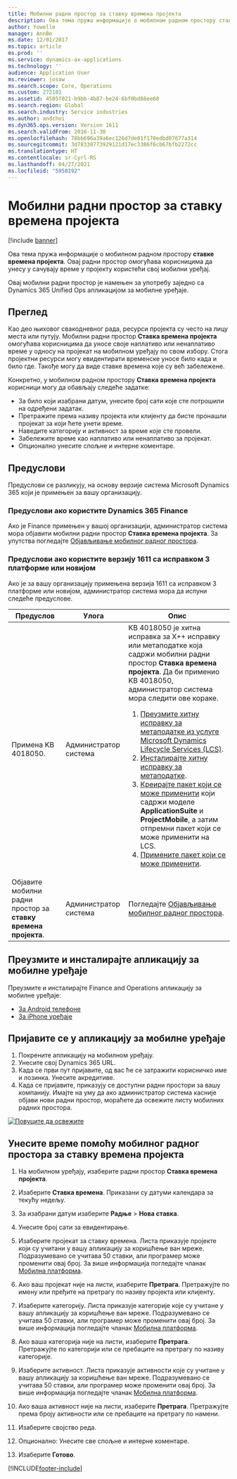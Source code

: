 ```yaml
---
title: Мобилни радни простор за ставку времена пројекта
description: Ова тема пружа информације о мобилном радном простору ставке времена пројекта. Овај радни простор омогућава корисницима да унесу у сачувају време у пројекту користећи свој мобилни уређај.
author: Yowelle
manager: AnnBe
ms.date: 12/01/2017
ms.topic: article
ms.prod: ''
ms.service: dynamics-ax-applications
ms.technology: ''
audience: Application User
ms.reviewer: josaw
ms.search.scope: Core, Operations
ms.custom: 272101
ms.assetid: 4505f021-b9bb-4b87-be24-6bf0bd88ee60
ms.search.region: Global
ms.search.industry: Service industries
ms.author: andchoi
ms.dyn365.ops.version: Version 1611
ms.search.validFrom: 2016-11-30
ms.openlocfilehash: 78bb696a39a6ec126d7de01f170edbd07677a314
ms.sourcegitcommit: 3d78338773929121d17ec3386f6cb67bfb2272cc
ms.translationtype: HT
ms.contentlocale: sr-Cyrl-RS
ms.lasthandoff: 04/27/2021
ms.locfileid: "5950192"
---
```

# <a name="project-time-entry-mobile-workspace"></a>Мобилни радни простор за ставку времена пројекта

[!include [banner](../includes/banner.md)]

Ова тема пружа информације о мобилном радном простору **ставке времена пројекта**. Овај радни простор омогућава корисницима да унесу у сачувају време у пројекту користећи свој мобилни уређај.

Овај мобилни радни простор је намењен за употребу заједно са Dynamics 365 Unified Ops апликацијом за мобилне уређаје. 

## <a name="overview"></a>Преглед
Као део њиховог свакодневног рада, ресурси пројекта су често на лицу места или путују. Мобилни радни простор **Ставка времена пројекта** омогућава корисницима да уносе своје наплативо или ненаплативо време у односу на пројекат на мобилном уређају по свом избору. Стога пројектни ресурси могу евидентирати временске уносе било када и било где. Такође могу да виде ставке времена које су већ забележене. 

Конкретно, у мобилном радном простору **Ставка времена пројекта** корисници могу да обављају следеће задатке:

-   За било који изабрани датум, унесите број сати које сте потрошили на одређени задатак.
-   Претражите према називу пројекта или клијенту да бисте пронашли пројекат за који ћете унети време.
-   Наведите категорију и активност за време које сте провели.
-   Забележите време као наплативо или ненаплативо за пројекат.
-   Опционално унесите спољне и интерне коментаре.

## <a name="prerequisites"></a>Предуслови
Предуслови се разликују, на основу верзије система Microsoft Dynamics 365 који је примењен за вашу организацију.

### <a name="prerequisites-if-you-use-dynamics-365-finance"></a>Предуслови ако користите Dynamics 365 Finance
Ако је Finance примењен у вашој организацији, администратор система мора објавити мобилни радни простор **Ставка времена пројекта**. За упутства погледајте [Објављивање мобилног радног простора](/dynamics365/fin-ops-core/dev-itpro/mobile-apps/publish-mobile-workspace).

### <a name="prerequisites-if-you-use-version-1611-with-platform-update-3-or-later"></a>Предуслови ако користите верзију 1611 са исправком 3 платформе или новијом
Ако је за вашу организацију примењена верзија 1611 са исправком 3 платформе или новијом, администратор система мора да испуни следеће предуслове. 

<table>
<thead>
<tr class="header">
<th>Предуслов</th>
<th>Улога</th>
<th>Опис</th>
</tr>
</thead>
<tbody>
<tr class="odd">

<td>Примена KB 4018050.</td>
<td>Администратор система</td>
<td>KB 4018050 је хитна исправка за X++ исправку или метаподатке која садржи мобилни радни простор <strong>Ставка времена пројекта</strong>. Да би применио KB 4018050, администратор система мора следити ове кораке.
<ol>
<li><a href="/dynamics365/fin-ops-core/dev-itpro/migration-upgrade/download-hotfix-lcs">Преузмите хитну исправку за метаподатке из услуге Microsoft Dynamics Lifecycle Services (LCS)</a>.</li>
<li><a href="/dynamics365/fin-ops-core/dev-itpro/migration-upgrade/install-metadata-hotfix-package">Инсталирајте хитну исправку за метаподатке</a>.</li>
<li><a href="/dynamics365/fin-ops-core/dev-itpro/deployment/create-apply-deployable-package">Креирајте пакет који се може применити</a> који садржи моделе <strong>ApplicationSuite</strong> и <strong>ProjectMobile</strong>, а затим отпремни пакет који се може применити на LCS.</li>
<li><a href="/dynamics365/fin-ops-core/dev-itpro/deployment/apply-deployable-package-system">Примените пакет који се може применити</a>.</li>

</ol></td>
</tr>
<tr class="even">
<td>Објавите мобилни радни простор за <strong>ставку времена пројекта</strong>.</td>
<td>Администратор система</td>
<td>Погледајте <a href="/dynamics365/fin-ops-core/dev-itpro/mobile-apps/publish-mobile-workspace">Објављивање мобилног радног простора</a>.</td>
</tr>
</tbody>
</table>

## <a name="download-and-install-the-mobile-app"></a>Преузмите и инсталирајте апликацију за мобилне уређаје

Преузмите и инсталирајте Finance and Operations апликацију за мобилне уређаје:

-   [За Android телефоне](https://go.microsoft.com/fwlink/?linkid=850662)
-   [За iPhone уређаје](https://go.microsoft.com/fwlink/?linkid=850663)

## <a name="sign-in-to-the-mobile-app"></a>Пријавите се у апликацију за мобилне уређаје
1.  Покрените апликацију на мобилном уређају.
2.  Унесите свој Dynamics 365 URL.
3.  Када се први пут пријавите, од вас ће се затражити корисничко име и лозинка. Унесите акредитиве.
4.  Када се пријавите, приказују се доступни радни простори за вашу компанију. Имајте на уму да ако администратор система касније објави нови радни простор, мораћете да освежите листу мобилних радних простора.

[![Повуците да освежите](./media/pull-to-refresh-list-of-workspaces-183x300.png)](./media/pull-to-refresh-list-of-workspaces.png)

## <a name="enter-time-by-using-the-project-time-entry-mobile-workspace"></a>Унесите време помоћу мобилног радног простора за ставку времена пројекта
1.  На мобилном уређају, изаберите радни простор **Ставка времена пројекта**.
2.  Изаберите **Ставка времена**. Приказани су датуми календара за текућу недељу.
3.  За изабрани датум изаберите **Радње** &gt; **Нова ставка**.
4.  Унесите број сати за евидентирање.
5.  Изаберите пројекат за ставку времена. Листа приказује пројекте који су учитани у вашу апликацију за коришћење ван мреже. Подразумевано се учитава 50 ставки, али програмер може променити овај број. За више информација погледајте чланак [Мобилна платформа](/dynamics365/fin-ops-core/dev-itpro/mobile-apps/mobile-app-home-page).
6.  Ако ваш пројекат није на листи, изаберите **Претрага**. Претражујте по имену или пређите на претрагу по називу пројекта или клијенту.
7.  Изаберите категорију. Листа приказује категорије које су учитане у вашу апликацију за коришћење ван мреже. Подразумевано се учитава 50 ставки, али програмер може променити овај број. За више информација погледајте чланак [Мобилна платформа](/dynamics365/fin-ops-core/dev-itpro/mobile-apps/mobile-app-home-page).
8.  Ако ваша категорија није на листи, изаберите **Претрага**. Претражујте по категорији или се пребаците на претрагу по називу категорије.
9.  Изаберите активност. Листа приказује активности које су учитане у вашу апликацију за коришћење ван мреже. Подразумевано се учитава 50 ставки, али програмер може променити овај број. За више информација погледајте чланак [Мобилна платформа](/dynamics365/fin-ops-core/dev-itpro/mobile-apps/mobile-app-home-page).
10. Ако ваша активност није на листи, изаберите **Претрага**. Претражујте према броју активности или се пребаците на претрагу по намени.

11. Изаберите својство реда.
12. Опционално: Унесите све спољне и интерне коментаре.
13. Изаберите **Готово**.


[!INCLUDE[footer-include](../includes/footer-banner.md)]